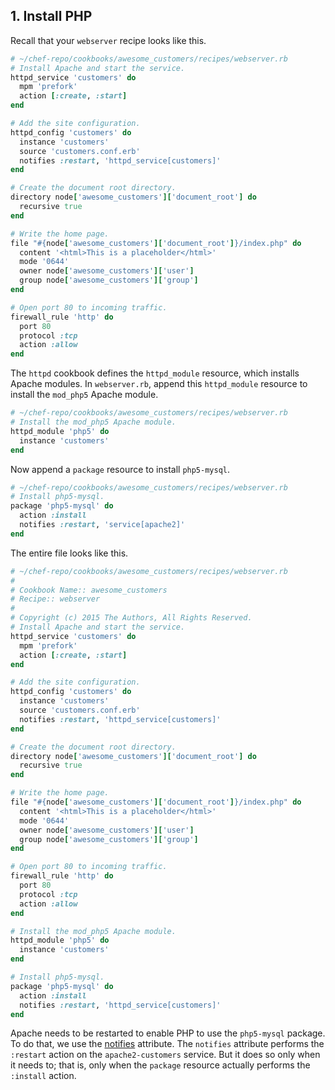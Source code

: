 ## 1. Install PHP

Recall that your `webserver` recipe looks like this.

```ruby
# ~/chef-repo/cookbooks/awesome_customers/recipes/webserver.rb
# Install Apache and start the service.
httpd_service 'customers' do
  mpm 'prefork'
  action [:create, :start]
end

# Add the site configuration.
httpd_config 'customers' do
  instance 'customers'
  source 'customers.conf.erb'
  notifies :restart, 'httpd_service[customers]'
end

# Create the document root directory.
directory node['awesome_customers']['document_root'] do
  recursive true
end

# Write the home page.
file "#{node['awesome_customers']['document_root']}/index.php" do
  content '<html>This is a placeholder</html>'
  mode '0644'
  owner node['awesome_customers']['user']
  group node['awesome_customers']['group']
end

# Open port 80 to incoming traffic.
firewall_rule 'http' do
  port 80
  protocol :tcp
  action :allow
end
```

The `httpd` cookbook defines the `httpd_module` resource, which installs Apache modules. In <code class="file-path">webserver.rb</code>, append this `httpd_module` resource to install the `mod_php5` Apache module.

```ruby
# ~/chef-repo/cookbooks/awesome_customers/recipes/webserver.rb
# Install the mod_php5 Apache module.
httpd_module 'php5' do
  instance 'customers'
end
```

Now append a `package` resource to install `php5-mysql`.

```ruby
# ~/chef-repo/cookbooks/awesome_customers/recipes/webserver.rb
# Install php5-mysql.
package 'php5-mysql' do
  action :install
  notifies :restart, 'service[apache2]'
end
```

The entire file looks like this.

```ruby
# ~/chef-repo/cookbooks/awesome_customers/recipes/webserver.rb
#
# Cookbook Name:: awesome_customers
# Recipe:: webserver
#
# Copyright (c) 2015 The Authors, All Rights Reserved.
# Install Apache and start the service.
httpd_service 'customers' do
  mpm 'prefork'
  action [:create, :start]
end

# Add the site configuration.
httpd_config 'customers' do
  instance 'customers'
  source 'customers.conf.erb'
  notifies :restart, 'httpd_service[customers]'
end

# Create the document root directory.
directory node['awesome_customers']['document_root'] do
  recursive true
end

# Write the home page.
file "#{node['awesome_customers']['document_root']}/index.php" do
  content '<html>This is a placeholder</html>'
  mode '0644'
  owner node['awesome_customers']['user']
  group node['awesome_customers']['group']
end

# Open port 80 to incoming traffic.
firewall_rule 'http' do
  port 80
  protocol :tcp
  action :allow
end

# Install the mod_php5 Apache module.
httpd_module 'php5' do
  instance 'customers'
end

# Install php5-mysql.
package 'php5-mysql' do
  action :install
  notifies :restart, 'httpd_service[customers]'
end
```

Apache needs to be restarted to enable PHP to use the `php5-mysql` package. To do that, we use the [notifies](https://docs.chef.io/resource_common.html#notifications) attribute. The `notifies` attribute performs the `:restart` action on the `apache2-customers` service. But it does so only when it needs to; that is, only when the `package` resource actually performs the `:install` action.
